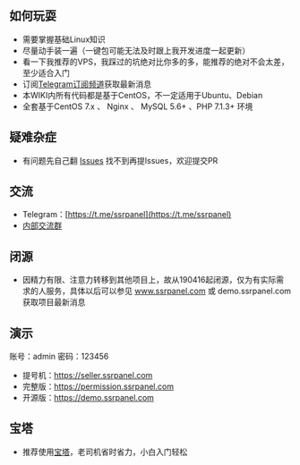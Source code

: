 ## 如何玩耍
 - 需要掌握基础Linux知识
 - 尽量动手装一遍（一键包可能无法及时跟上我开发进度一起更新）
 - 看一下我推荐的VPS，我踩过的坑绝对比你多的多，能推荐的绝对不会太差，至少适合入门
 - 订阅[Telegram订阅频道](https://t.me/ssrpanel)获取最新消息
 - 本WIKI内所有代码都是基于CentOS，不一定适用于Ubuntu、Debian
 - 全套基于CentOS 7.x 、 Nginx 、 MySQL 5.6+ 、PHP 7.1.3+ 环境

## 疑难杂症
 - 有问题先自己翻 [Issues](https://github.com/ssrpanel/SSRPanel/issues?q=is%3Aissue+is%3Aclosed) 找不到再提Issues，欢迎提交PR

## 交流
- Telegram：[https://t.me/ssrpanel](https://t.me/ssrpanel)
- [内部交流群](https://github.com/ssrpanel/SSRPanel/wiki/%E6%88%91%E8%A6%81%E8%BF%9B%E5%B0%8F%E7%BE%A4)

## 闭源
- 因精力有限、注意力转移到其他项目上，故从190416起闭源，仅为有实际需求的人服务，具体以后可以参见 www.ssrpanel.com 或 demo.ssrpanel.com 获取项目最新消息

## 演示
账号：admin 密码：123456
- 提号机：https://seller.ssrpanel.com
- 完整版：https://permission.ssrpanel.com
- 开源版：https://demo.ssrpanel.com

## 宝塔
- 推荐使用[宝塔](https://www.bt.cn/?invite_code=MV9rZWF0dWY=)，老司机省时省力，小白入门轻松